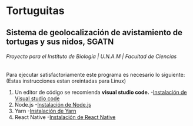 # Tortuguitas
## Sistema de geolocalización de avistamiento de tortugas y sus nidos, **SGATN**
###### Proyecto para el Instituto de Biología | U.N.A.M | Facultad de Ciencias

Para ejecutar satisfactoriamente este programa es necesario lo siguiente:
(Estas instrucciones estan oreintadas para Linux)

1. Un editor de código se recomienda **visual studio code.**
  -[Instalación de Visual studio code](https://code.visualstudio.com/docs/setup/linux)
2. Node.js
  -[Instalación de Node.js](https://nodejs.org/es/download/package-manager/)
3. Yarn 
  -[Instalación de Yarn](https://yarnpkg.com/getting-started/install)
4. React Native
  -[Instalación de React Native](https://reactnative.dev/docs/environment-setup)
